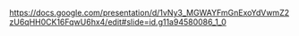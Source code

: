 https://docs.google.com/presentation/d/1vNy3_MGWAYFmGnExoYdVwmZ2zU6qHH0CK16FqwU6hx4/edit#slide=id.g11a94580086_1_0
